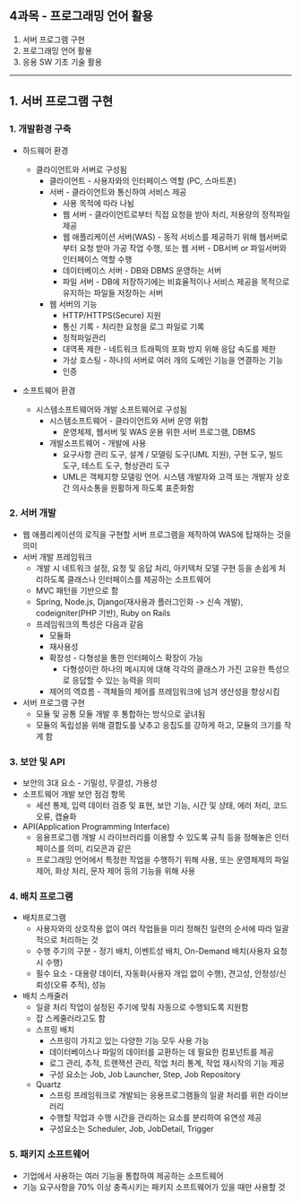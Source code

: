 ## 4과목 - 프로그래밍 언어 활용





1. 서버 프로그램 구현
2. 프로그래밍 언어 활용
3. 응용 SW 기초 기술 활용

---





## 1. 서버 프로그램 구현

### 1. 개발환경 구축

- 하드웨어 환경
  - 클라이언트와 서버로 구성됨
    - 클라이언트 - 사용자와의 인터페이스 역할 (PC, 스마트폰)
    - 서버 - 클라이언트와 통신하여 서비스 제공
      - 사용 목적에 따라 나뉨
      - 웹 서버 - 클라이언트로부터 직접 요청을 받아 처리, 저용량의 정적파일 제공
      - 웹 애플리케이션 서버(WAS) - 동적 서비스를 제공하기 위해 웹서버로부터 요청 받아 가공 작업 수행, 또는 웹 서버 - DB서버 or 파일서버와 인터페이스 역할 수행
      - 데이터베이스 서버 - DB와 DBMS 운영하는 서버
      - 파일 서버 - DB에 저장하기에는 비효율적이나 서비스 제공을 목적으로 유지하는 파일들 저장하는 서버
    - 웹 서버의 기능
      - HTTP/HTTPS(Secure) 지원
      - 통신 기록 - 처리한 요청을 로그 파일로 기록
      - 정적파일관리
      - 대역폭 제한 - 네트워크 트래픽의 포화 방지 위해 응답 속도를 제한
      - 가상 호스팅 - 하나의 서버로 여러 개의 도메인 기능을 연결하는 기능
      - 인증

- 소프트웨어 환경
  - 시스템소프트웨어와 개발 소프트웨어로 구성됨
    - 시스템소프트웨어 - 클라이언트와 서버 운영 위함
      - 운영체제, 웹서버 및 WAS 운용 위한 서버 프로그램, DBMS
    - 개발소프트웨어 - 개발에 사용
      - 요구사항 관리 도구, 설계 / 모델링 도구(UML 지원), 구현 도구, 빌드 도구, 테스트 도구, 형상관리 도구
      - UML은 객체지향 모델링 언어. 시스템 개발자와 고객 또는 개발자 상호 간 의사소통을 원활하게 하도록 표준화함





### 2. 서버 개발

- 웹 애플리케이션의 로직을 구현할 서버 프로그램을 제작하여 WAS에 탑재하는 것을 의미
- 서버 개발 프레임워크
  - 개발 시 네트워크 설정, 요청 및 응답 처리, 아키텍처 모델 구현 등을 손쉽게 처리하도록 클래스나 인터페이스를 제공하는 소프트웨어
  - MVC 패턴을 기반으로 함
  - Spring, Node.js, Django(재사용과 플러그인화 -> 신속 개발), codeigniter(PHP 기반), Ruby on Rails
  - 프레임워크의 특성은 다음과 같음
    - 모듈화
    - 재사용성
    - 확장성 - 다형성을 통한 인터페이스 확장이 가능
      - 다형성이란 하나의 메시지에 대해 각각의 클래스가 가진 고유한 특성으로 응답할 수 있는 능력을 의미
    - 제어의 역흐름 - 객체들의 제어를 프레임워크에 넘겨 생산성을 향상시킴
- 서버 프로그램 구현
  - 모듈 및 공통 모듈 개발 후 통합하는 방식으로 궇녀됨
  - 모듈의 독립성을 위해 결합도를 낮추고 응집도를 강하게 하고, 모듈의 크기를 작게 함





### 3. 보안 및 API

- 보안의 3대 요소 - 기밀성, 무결성, 가용성
- 소프트웨어 개발 보안 점검 항목
  - 세션 통제, 입력 데이터 검증 및 표현, 보안 기능, 시간 및 상태, 에러 처리, 코드 오류, 캡슐화
- API(Application Programming Interface)
  - 응용프로그램 개발 시 라이브러리를 이용할 수 있도록 규칙 등을 정해놓은 인터페이스를 의미, 리모콘과 같은
  - 프로그래밍 언어에서 특정한 작업을 수행하기 위해 사용, 또는 운영체제의 파일 제어, 화상 처리, 문자 제어 등의 기능을 위해 사용





### 4. 배치 프로그램

- 배치프로그램
  - 사용자와의 상호작용 없이 여러 작업들을 미리 정해진 일련의 순서에 따라 일괄적으로 처리하는 것
  - 수행 주기의 구분 - 정기 배치, 이벤트성 배치, On-Demand 배치(사용자 요청 시 수행)
  - 필수 요소 - 대용량 데이터, 자동화(사용자 개입 없이 수행), 견고성, 안정성/신뢰성(오류 추적), 성능
- 배치 스캐줄러
  - 일괄 처리 작업이 설정된 주기에 맞춰 자동으로 수행되도록 지원함
  - 잡 스케줄러라고도 함
  - 스프링 배치
    - 스프링이 가지고 있는 다양한 기능 모두 사용 가능
    - 데이터베이스나 파일의 데이터를 교환하는 데 필요한 컴포넌트를 제공
    - 로그 관리, 추적, 트랜잭션 관리, 작업 처리 통계, 작업 재시작의 기능 제공
    - 구성 요소는 Job, Job Launcher, Step, Job Repository
  - Quartz
    - 스프링 프레임워크로 개발되는 응용프로그램들의 일괄 처리를 위한 라이브러리
    - 수행할 작업과 수행 시간을 관리하는 요소를 분리하여 유연성 제공
    - 구성요소는 Scheduler, Job, JobDetail, Trigger





### 5. 패키지 소프트웨어

- 기업에서 사용하는 여러 기능을 통합하여 제공하는 소프트웨어
- 기능 요구사항을 70% 이상 충족시키는 패키지 소프트웨어가 있을 때만 사용할 것